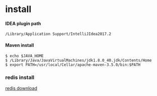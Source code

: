 # install

#### IDEA plugin path    
`/Library/Application Support/IntelliJIdea2017.2`


#### Maven install 
```
$ echo $JAVA_HOME 
$ /Library/Java/JavaVirtualMachines/jdk1.8.0_40.jdk/Contents/Home
$ export PATH=/usr/local/Cellar/apache-maven-3.5.0/bin:$PATH
```

### redis install
[redis download](https://redis.io/download)
